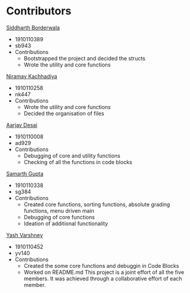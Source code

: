 # Contributors

[Siddharth Borderwala](https://github.com/siddharthborderwala)

- 1910110389
- sb943
- Contributions
  - Bootstrapped the project and decided the structs
  - Wrote the utility and core functions

[Niramay Kachhadiya](https://github.com/niramay447)

- 1910110258
- nk447
- Contributions
  - Wrote the utility and core functions
  - Decided the organisation of files

[Aarjav Desai](https://github.com/Aarjav-D)

- 1910110008
- ad929
- Contributions
  - Debugging of core and utility functions
  - Checking of all the functions in code blocks

[Samarth Gupta](https://github.com/sgupta2501)

- 1910110338
- sg384
- Contributions
  - Created core functions, sorting functions, absolute grading functions, menu driven main
  - Debugging of core functions 
  - Ideation of additional functionality

[Yash Varshney](https://github.com/HelBlazer)

- 1910110452
- yv140
- Contributions
  - Created the some core functions and debuggin in Code Blocks
  - Worked on README.md
This project is a joint effort of all the five members. It was achieved through a collaborative effort of each member.
